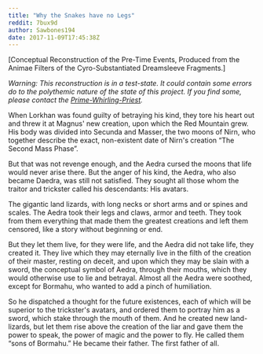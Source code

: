 ```yaml
---
title: "Why the Snakes have no Legs"
reddit: 7bux9d
author: Sawbones194
date: 2017-11-09T17:45:38Z
---
```


[Conceptual Reconstruction of the Pre-Time Events, Produced from the Animae Filters of the Cyro-Substantiated Dreamsleeve Fragments.]

*Warning: This reconstruction is in a test-state. It could contain some errors do to the polythemic nature of the state of this project. If you find some, please contact the [Prime-Whirling-Priest](https://www.reddit.com/user/Sawbones194).*

When Lorkhan was found guilty of betraying his kind, they tore his heart out and threw it at Magnus' new creation, upon which the Red Mountain grew. His body was divided into Secunda and Masser, the two moons of Nirn, who together describe the exact, non-existent date of Nirn's creation “The Second Mass Phase”.

But that was not revenge enough, and the Aedra cursed the moons that life would never arise there. But the anger of his kind, the Aedra, who also became Daedra, was still not satisfied. They sought all those whom the traitor and trickster called his descendants: His avatars.

The gigantic land lizards, with long necks or short arms and or spines and scales. The Aedra took their legs and claws, armor and teeth. They took from them everything that made them the greatest creations and left them censored, like a story without beginning or end.

But they let them live, for they were life, and the Aedra did not take life, they created it. They live which they may eternally live in the filth of the creation of their master, resting on deceit, and upon which they may be slain with a sword, the conceptual symbol of Aedra, through their mouths, which they would otherwise use to lie and betrayal. Almost all the Aedra were soothed, except for Bormahu, who wanted to add a pinch of humiliation.

So he dispatched a thought for the future existences, each of which will be superior to the trickster's avatars, and ordered them to portray him as a sword, which stake through the mouth of them. And he created new land-lizards, but let them rise above the creation of the liar and gave them the power to speak, the power of magic and the power to fly. He called them “sons of Bormahu.” He became their father. The first father of all.
